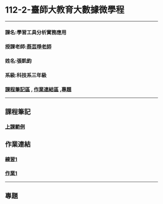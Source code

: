 # 112-2-臺師大教育大數據微學程
***
### 課名:學習工具分析實務應用
### 授課老師:[蔡芸琤老師](https://github.com/pecu)
### 姓名:張凱鈞
### 系級:科技系三年級
### [課程筆記區](https://github.com/eric40971116H/112-2-/blob/main/README.md#%E8%AA%B2%E7%A8%8B%E7%AD%86%E8%A8%98) , [作業連結區](https://github.com/eric40971116H/112-2-/blob/main/README.md#%E4%BD%9C%E6%A5%AD%E9%80%A3%E7%B5%90) ,[專題](https://github.com/eric40971116H/112-2-/blob/main/README.md#%E5%B0%88%E9%A1%8C)
***

## 課程筆記
### [上課範例](https://github.com/pecu/LAT.git)
## 作業連結
### [練習1](https://github.com/eric40971116H/112-2-LAT-Repo/blob/9f5a0489a3ec4f6ad23af302e635a612e2322e73/LAT-main/Week2/FirstTest.ipynb)
### [作業1](https://github.com/eric40971116H/112-2-LAT-Repo/blob/b0bba1d47f0c1fd6256bb36eaac84dc7d2f49b47/HW1/Untitled.ipynb)
***
## 專題
